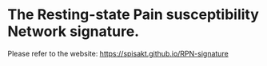 # The Resting-state Pain susceptibility Network signature.

Please refer to the website: https://spisakt.github.io/RPN-signature


